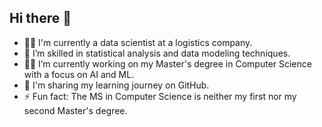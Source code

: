 ## Hi there 👋
- :woman_technologist: I'm currently a data scientist at a logistics company.
- 🌱 I’m skilled in statistical analysis and data modeling techniques.
- :woman_student: I’m currently working on my Master's degree in Computer Science with a focus on AI and ML.
- :pencil: I'm sharing my learning journey on GitHub.
- ⚡ Fun fact: The MS in Computer Science is neither my first nor my second Master's degree.
<!--
**BinLi8256/BinLi8256** is a ✨ _special_ ✨ repository because its `README.md` (this file) appears on your GitHub profile.

Here are some ideas to get you started:

- 🔭 I’m currently working on ...
- 🌱 I’m currently learning ...
- 👯 I’m looking to collaborate on ...
- 🤔 I’m looking for help with ...
- 💬 Ask me about ...
- 📫 How to reach me: ...
- 😄 Pronouns: ...
- ⚡ Fun fact: ...
-->
